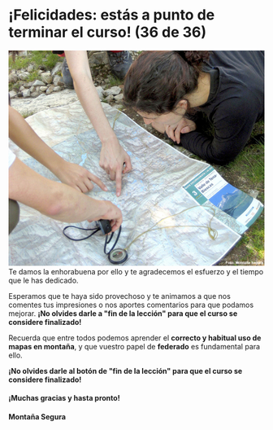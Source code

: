 # ¡Felicidades: estás a punto de terminar el curso! (36 de 36)

  
![Mapa y excursionistas](img/USA_MAPA.jpg)Te damos la enhorabuena por ello y te agradecemos el esfuerzo y el tiempo que le has dedicado.

Esperamos que te haya sido provechoso y te animamos a que nos comentes tus impresiones o nos aportes comentarios para que podamos mejorar. **¡No olvides darle a "fin de la lección" para que el curso se considere finalizado!**  

Recuerda que entre todos podemos aprender el **correcto y habitual uso de mapas en montaña**, y que vuestro papel de **federado** es fundamental para ello.

**¡No olvides darle al botón de "fin de la lección" para que el curso se considere finalizado!**

#### ¡Muchas gracias y hasta pronto!

#### Montaña Segura